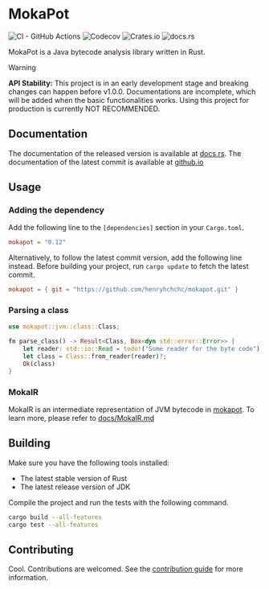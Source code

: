 # MokaPot

![CI - GitHub Actions](https://img.shields.io/github/actions/workflow/status/henryhchchc/mokapot/ci.yml?style=flat-square&logo=githubactions&logoColor=white&label=CI)
![Codecov](https://img.shields.io/codecov/c/github/henryhchchc/mokapot?style=flat-square&logo=codecov&logoColor=white&label=Coverage)
![Crates.io](https://img.shields.io/crates/v/mokapot?style=flat-square&logo=rust&logoColor=white)
![docs.rs](https://img.shields.io/docsrs/mokapot?style=flat-square&logo=docsdotrs&logoColor=white&label=docs%2Frelease)

MokaPot is a Java bytecode analysis library written in Rust.

> [!WARNING]
> **API Stability:** This project is in an early development stage and breaking changes can happen before v1.0.0.
> Documentations are incomplete, which will be added when the basic functionalities works.
> Using this project for production is currently NOT RECOMMENDED.

## Documentation

The documentation of the released version is available at [docs.rs](https://docs.rs/mokapot).
The documentation of the latest commit is available at [github.io](https://henryhchchc.github.io/mokapot/mokapot/)

## Usage

### Adding the dependency

Add the following line to the `[dependencies]` section in your `Cargo.toml`.

```toml
mokapot = "0.12"
```

Alternatively, to follow the latest commit version, add the following line instead.
Before building your project, run `cargo update` to fetch the latest commit.

```toml
mokapot = { git = "https://github.com/henryhchchc/mokapot.git" }
```

### Parsing a class

```rust
use mokapot::jvm::class::Class;

fn parse_class() -> Result<Class, Box<dyn std::error::Error>> {
    let reader: std::io::Read = todo!("Some reader for the byte code");
    let class = Class::from_reader(reader)?;
    Ok(class)
}
```

### MokaIR

MokaIR is an intermediate representation of JVM bytecode in [mokapot](https://github.com/henryhchchc/mokapot).
To learn more, please refer to [docs/MokaIR.md](docs/MokaIR.md)

## Building

Make sure you have the following tools installed:

- The latest stable version of Rust
- The latest release version of JDK

Compile the project and run the tests with the following command.

```bash
cargo build --all-features
cargo test --all-features
```

## Contributing

Cool. Contributions are welcomed. See the [contribution guide](docs/CONTRIBUTING.md) for more information.
